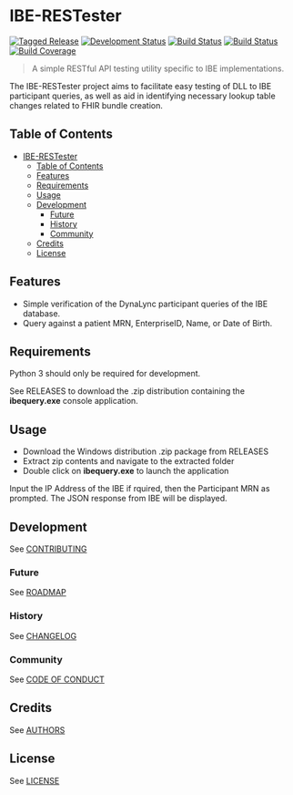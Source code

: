 # IBE-RESTester

[![Tagged Release](https://img.shields.io/badge/release-v0.2.0-blue.svg?longCache=true)](CHANGELOG.md)
[![Development Status](https://img.shields.io/badge/status-beta-brightgreen.svg?longCache=true)](ROADMAP.md)
[![Build Status](https://img.shields.io/badge/build-unknown-lightgrey.svg?longCache=true)](https://travis-ci.org)
[![Build Status](https://img.shields.io/badge/build-pending-lightgrey.svg?longCache=true)](https://www.appveyor.com)
[![Build Coverage](https://img.shields.io/badge/coverage-0%25-lightgrey.svg?longCache=true)](https://codecov.io)

> A simple RESTful API testing utility specific to IBE implementations.

The IBE-RESTester project aims to facilitate easy testing of DLL to IBE participant queries, as well as aid in identifying necessary lookup table changes related to FHIR bundle creation.

## Table of Contents

- [IBE-RESTester](#ibe-restester)
  - [Table of Contents](#table-of-contents)
  - [Features](#features)
  - [Requirements](#requirements)
  - [Usage](#usage)
  - [Development](#development)
    - [Future](#future)
    - [History](#history)
    - [Community](#community)
  - [Credits](#credits)
  - [License](#license)

## Features

- Simple verification of the DynaLync participant queries of the IBE database.
- Query against a patient MRN, EnterpriseID, Name, or Date of Birth.

## Requirements

Python 3 should only be required for development.

See RELEASES to download the .zip distribution containing the **ibequery.exe** console application.

## Usage

- Download the Windows distribution .zip package from RELEASES
- Extract zip contents and navigate to the extracted folder
- Double click on **ibequery.exe** to launch the application

Input the IP Address of the IBE if rquired, then the Participant MRN as prompted. The JSON response from IBE will be displayed.

## Development

See [CONTRIBUTING](CONTRIBUTING.md)

### Future

See [ROADMAP](ROADMAP.md)

### History

See [CHANGELOG](CHANGELOG.md)

### Community

See [CODE OF CONDUCT](CODE_OF_CONDUCT.md)

## Credits

See [AUTHORS](AUTHORS.md)

## License

See [LICENSE](LICENSE)
